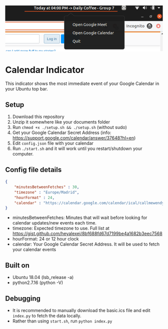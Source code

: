 ![Preview](https://raw.githubusercontent.com/tetreum/calendar-indicator/master/preview.png)

# Calendar Indicator

This indicator shows the most immediate event of your Google Calendar in your Ubuntu top bar.

## Setup

1. Download this repository
2. Unzip it somewhere like your documents folder
3. Run `chmod +x ./setup.sh && ./setup.sh` (without sudo)
4. Get your Google Calendar Secret Address (info: https://support.google.com/calendar/answer/37648?hl=en)
5. Edit `config.json` file with your calendar
6. Run `./start.sh` and it will work until you restart/shutdown your computer.

## Config file details

```json
{
    "minutesBetweenFetches" : 30,
    "timezone" : "Europe/Madrid",
    "hourFormat" : 24,
    "calendar" : "https://calendar.google.com/calendar/ical/callmewendy/private-354t34t34t34t34t6/basic.ics"
}
```

- minutesBetweenFetches: Minutes that will wait before looking for calendar updates/new events each time.
- timezone: Expected timezone to use. Full list at https://gist.github.com/heyalexej/8bf688fd67d7199be4a1682b3eec7568
- hourFormat: 24 or 12 hour clock
- calendar: Your Google Calendar Secret Address. It will be used to fetch your calendar events

## Built on

- Ubuntu 18.04 (lsb_release -a)
- python2.7.16 (python -V)

## Debugging

- It is recommended to manually download the basic.ics file and edit `index.py` to fetch the data locally.
- Rather than using `start.sh`, run `python index.py`
